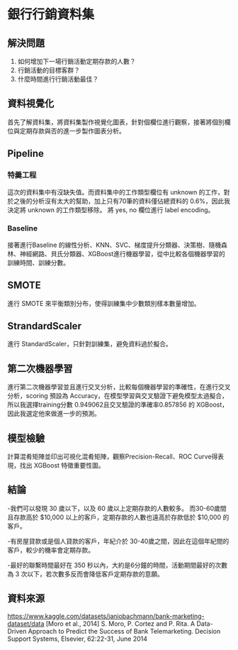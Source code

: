 # 銀行行銷資料集
## 解決問題
1. 如何增加下一場行銷活動定期存款的人數？
2. 行銷活動的目標客群？
3. 什麼時間進行行銷活動最佳？

## 資料視覺化
首先了解資料集，將資料集製作視覺化圖表，針對個欄位進行觀察，接著將個別欄位與定期存款與否的進一步製作圖表分析。

## Pipeline
### 特羹工程
這次的資料集中有沒缺失值。而資料集中的工作類型欄位有 unknown 的工作，對於之後的分析沒有太大的幫助，加上只有70筆的資料僅佔總資料的 0.6%，因此我決定將 unknown 的工作類型移除。
將 yes, no 欄位進行 label encoding。

### Baseline
接著進行Baseline 的線性分析、KNN、SVC、梯度提升分類器、決策樹、隨機森林、神經網路、貝氏分類器、XGBoost進行機器學習，從中比較各個機器學習的訓練時間、訓練分數。

## SMOTE
進行 SMOTE 來平衡類別分布，使得訓練集中少數類別樣本數量增加。

## StrandardScaler
進行 StandardScaler，只針對訓練集，避免資料過於擬合。

## 第二次機器學習
進行第二次機器學習並且進行交叉分析，比較每個機器學習的準確性，在進行交叉分析，scoring 預設為 Accuracy，在模型學習與交叉驗證下避免模型太過擬合，所以我選擇training分數 0.949062且交叉驗證的準確率0.857856 的 XGBoost，因此我選定他來做進一步的預測。

## 模型檢驗
計算混肴矩陣並印出可視化混肴矩陣，觀察Precision-Recall、ROC Curve得表現，找出 XGBoost 特徵重要性圖。

## 結論
-我們可以發現 30 歲以下，以及 60 歲以上定期存款的人數較多。
而30-60歲間且存款高於 $10,000 以上的客戶，定期存款的人數也遠高於存款低於 $10,000 的客戶。

-有房屋貸款或是個人貸款的客戶，年紀介於 30-40歲之間，因此在這個年紀間的客戶，較少的機率會定期存款。

-最好的聯繫時間最好在 350 秒以內，大約是6分鐘的時間，活動期間最好的次數為 3 次以下，若次數多反而會降低客戶定期存款的意願。

## 資料來源 
https://www.kaggle.com/datasets/janiobachmann/bank-marketing-dataset/data
[Moro et al., 2014] S. Moro, P. Cortez and P. Rita. A Data-Driven Approach to Predict the Success of Bank Telemarketing. Decision Support Systems, Elsevier, 62:22-31, June 2014
